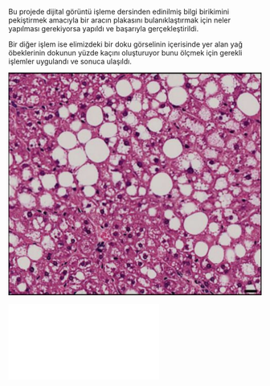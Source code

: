 Bu projede dijital görüntü işleme dersinden edinilmiş bilgi birikimini pekiştirmek amacıyla bir aracın plakasını bulanıklaştırmak için neler yapılması gerekiyorsa yapıldı ve başarıyla gerçekleştirildi.

Bir diğer işlem ise elimizdeki bir doku görselinin içerisinde yer alan yağ öbeklerinin dokunun yüzde kaçını oluşturuyor bunu ölçmek için gerekli işlemler uygulandı ve sonuca ulaşıldı.

![Ana ekran](yagdoku.png)

![Ana ekran](yagdoku.py)
